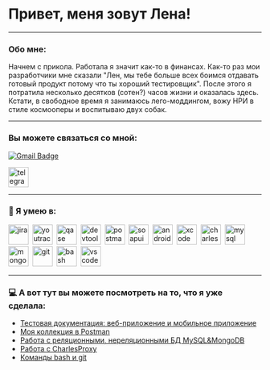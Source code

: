 # Привет, меня зовут Лена!

---

### Обо мне:

Начнем с прикола. Работала я значит как-то в финансах. Как-то раз мои разработчики мне сказали "Лен, мы тебе больше всех боимся отдавать готовый продукт потому что ты хороший тестировщик". После этого я потратила несколько десятков (сотен?) часов жизни и оказалась здесь. Кстати, в свободное время я занимаюсь лего-моддингом, вожу НРИ в стиле космооперы и воспитываю двух собак. 

---

### Вы можете связаться со мной:

 [![Gmail Badge](https://img.shields.io/badge/-Gmail-red?style=flat&logo=Gmail&logoColor=white)](mailto:rybenokok@gmail.com)

 <div id="badges">
    <a href="https://t.me/e_tene" target="_blank">
      <img src="https://cdn-icons-png.flaticon.com/512/2111/2111646.png" width="40" height="40" alt="telegram" />
    </a>
  </div>

---

### 📁 Я умею в:

<div>
  <img src="https://cdn.jsdelivr.net/gh/devicons/devicon/icons/jira/jira-original.svg" title="jira" alt="jira" width="40" height="40"/>&nbsp
  <img src="https://upload.wikimedia.org/wikipedia/commons/thumb/8/8d/YouTrack_Icon.svg/1024px-YouTrack_Icon.svg.png?20200803082248" title="youtrack" alt="youtrack" width="40" height="40"/>&nbsp
  <img src="https://luna1.co/eb0187.png" title="qase" alt="qase" width="40" height="40"/>&nbsp
  <img src="https://d33wubrfki0l68.cloudfront.net/38b5c953a4667366685d55db55d057c86db1fc54/a0fdc/static/acae6b24d940347661ca901ea07f47c1/chrome-dev-logo-icon.png" title="devtools" alt="devtools" width="40" height="40"/>&nbsp
  <img src="https://seeklogo.com/images/P/postman-logo-0087CA0D15-seeklogo.com.png" title="postman" alt="postman" width="40" height="40"/>&nbsp
  <img src="https://static0.smartbear.co/smartbearbrand/media/images/home/soapui-icon.svg" title="soapui" alt="soapui" width="40" height="40"/>&nbsp
 <img src="https://cdn.jsdelivr.net/gh/devicons/devicon/icons/androidstudio/androidstudio-original.svg" title="android-studio" alt="android-studio" width="40" height="40"/>&nbsp
  <img src="https://cdn.jsdelivr.net/gh/devicons/devicon/icons/xcode/xcode-original.svg" title="xcode" alt="xcode" width="40" height="40"/>&nbsp
  <img src="https://cdn.icon-icons.com/icons2/3053/PNG/512/charles_proxy_macos_bigsur_icon_190302.png" title="charles-proxy" alt="charles-proxy" width="40" height="40"/>&nbsp
    <img src="https://cdn.jsdelivr.net/gh/devicons/devicon/icons/mysql/mysql-original.svg" title="mysql" alt="mysql" width="40" height="40"/>&nbsp
  <img src="https://cdn.jsdelivr.net/gh/devicons/devicon/icons/mongodb/mongodb-original.svg" title="mongodb" alt="mongodb" width="40" height="40"/>&nbsp
  <img src="https://cdn.jsdelivr.net/gh/devicons/devicon/icons/git/git-original.svg" title="git" alt="git" width="40" height="40"/>&nbsp
  <img src="https://upload.wikimedia.org/wikipedia/commons/thumb/4/4b/Bash_Logo_Colored.svg/1024px-Bash_Logo_Colored.svg.png?20180723054350" title="bash" alt="bash" width="40" height="40"/>&nbsp
  <img src="https://cdn.jsdelivr.net/gh/devicons/devicon/icons/vscode/vscode-original.svg" title="vscode" alt="vscode" width="40" height="40"/>&nbsp
</div>

---
 ### 💻 А вот тут вы можете посмотреть на то, что я уже сделала:

<p> 
 <ul>
<li>  <a href="https://github.com/Legagaga/Testing-Documentation"> Тестовая документация: веб-приложение и мобильное приложение</a>  </li>
<li>  <a href="https://github.com/Legagaga/Postman"> Моя коллекция в Postman </a>   </li>
<li> <a href="https://github.com/Legagaga/SQL-MongoDB"> Работа с реляционными, нереляционными БД MySQL&MongoDB</a>   </li>
<li> <a href="https://github.com/Legagaga/Charles"> Работа с CharlesProxy</a>  </li>
<li> <a href="https://github.com/Legagaga/Bash-Git"> Команды bash и git </a>  </li>

</ul>
</p>

